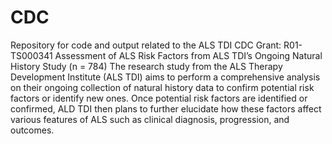 # CDC
Repository for code and output related to the ALS TDI CDC Grant: R01-TS000341
Assessment of ALS Risk Factors from ALS TDI’s Ongoing Natural History Study (n = 784)
The research study from the ALS Therapy Development Institute (ALS TDI) aims to perform a comprehensive analysis on their ongoing collection of natural history data to confirm potential risk factors or identify new ones. Once potential risk factors are identified or confirmed, ALD TDI then plans to further elucidate how these factors affect various features of ALS such as clinical diagnosis, progression, and outcomes.

